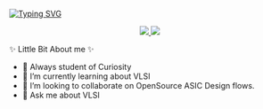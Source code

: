 


[![Typing SVG](https://readme-typing-svg.demolab.com?font=Fira+Code&duration=2500&pause=100&color=84F7D7&center=true&vCenter=true&multiline=true&width=1000&height=130&lines=Karthikeya+Kollu;+Aspiring+VLSI+Design+Verification+Engineer+%7C+AI+Enthusiast+;Quantum+Computing+Enthusiast)](https://git.io/typing-svg)
<p align="center"><a href="https://www.linkedin.com/in/kollukarthikeya/">
    <img src="https://img.shields.io/badge/-Linkedin-blue?style=flat-square&logo=linkedin">
</a>

<a href="mailto:imkarthikeyakollu@gmail.com">
    <img src="https://img.shields.io/badge/-Email-red?style=flat-square&logo=gmail&logoColor=white">
</a>

✨ Little Bit About me ✨

- 🔭  Always student of Curiosity
- 🌱 I’m currently learning about VLSI
- 👯 I’m looking to collaborate on OpenSource ASIC Design flows.
- 💬 Ask me about VLSI



